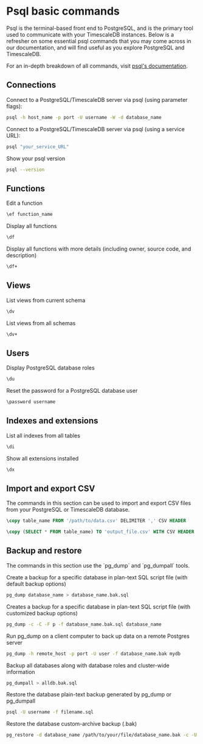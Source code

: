 # Psql basic commands

Psql is the terminal-based front end to PostgreSQL, and is the primary tool used
to communicate with your TimescaleDB instances. Below is a refresher on some essential
psql commands that you may come across in our documentation, and will find useful
as you explore PostgreSQL and TimescaleDB.

For an in-depth breakdown of all commands, visit [psql's documentation](https://www.postgresql.org/docs/13/app-psql.html).

## Connections

Connect to a PostgreSQL/TimescaleDB server via psql (using parameter flags):

```bash
psql -h host_name -p port -U username -W -d database_name
```

Connect to a PostgreSQL/TimescaleDB server via psql (using a service URL):

```bash
psql "your_service_URL"
```

Show your psql version

```bash
psql --version
```

## Functions

Edit a function

```bash
\ef function_name
```

Display all functions

```bash
\df
```

Display all functions with more details (including owner, source code, and description)
```bash
\df+
```

## Views

List views from current schema

```bash
\dv
```

List views from all schemas
```bash
\dv+
```

## Users

Display PostgreSQL database roles
```bash
\du
```

Reset the password for a PostgreSQL database user
```bash
\password username
```

## Indexes and extensions

List all indexes from all tables

```bash
\di
```

Show all extensions installed
```bash
\dx
```

## Import and export CSV
The commands in this section can be used to import and export CSV files from your PostgreSQL or TimescaleDB database.

<terminal>

<tab label="Import">

```sql
\copy table_name FROM '/path/to/data.csv' DELIMITER ',' CSV HEADER
```

</tab>

<tab label="Export">

```sql
\copy (SELECT * FROM table_name) TO 'output_file.csv' WITH CSV HEADER
```

</tab>

</terminal>

## Backup and restore

<highlight type="note">
The commands in this section use the `pg_dump` and `pg_dumpall` tools.
</highlight>

Create a backup for a specific database in plan-text SQL script file
(with default backup options)

```bash
pg_dump database_name > database_name.bak.sql
```

Creates a backup for a specific database in plan-text SQL script file (with customized backup options)

```bash
pg_dump -c -C -F p -f database_name.bak.sql database_name
```

Run pg_dump on a client computer to back up data on a remote Postgres server

```bash
pg_dump -h remote_host -p port -U user -f database_name.bak mydb
```

Backup all databases along with database roles and cluster-wide information

```bash
pg_dumpall > alldb.bak.sql
```

Restore the database plain-text backup generated by pg_dump or pg_dumpall

```bash
psql -U username -f filename.sql
```

Restore the database custom-archive backup (.bak)

```bash
pg_restore -d database_name /path/to/your/file/database_name.bak -c -U database_user
```